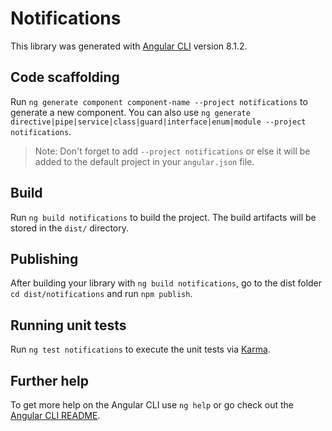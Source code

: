 # Notifications

This library was generated with [Angular CLI](https://github.com/angular/angular-cli) version 8.1.2.

## Code scaffolding

Run `ng generate component component-name --project notifications` to generate a new component. You can also use `ng generate directive|pipe|service|class|guard|interface|enum|module --project notifications`.
> Note: Don't forget to add `--project notifications` or else it will be added to the default project in your `angular.json` file. 

## Build

Run `ng build notifications` to build the project. The build artifacts will be stored in the `dist/` directory.

## Publishing

After building your library with `ng build notifications`, go to the dist folder `cd dist/notifications` and run `npm publish`.

## Running unit tests

Run `ng test notifications` to execute the unit tests via [Karma](https://karma-runner.github.io).

## Further help

To get more help on the Angular CLI use `ng help` or go check out the [Angular CLI README](https://github.com/angular/angular-cli/blob/master/README.md).
